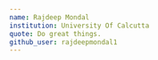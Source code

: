 ```yaml
---
name: Rajdeep Mondal
institution: University Of Calcutta
quote: Do great things.
github_user: rajdeepmondal1
---
```

